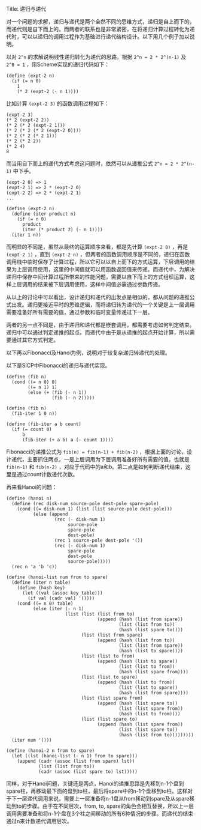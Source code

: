 Title: 递归与递代

对一个问题的求解，递归与递代是两个全然不同的思维方式，递归是自上而下的，而递代则是自下而上的。而两者的联系也是非常紧密，在将递归计算过程转化为递代时，可以以递归的调用过程作为基础进行递代结构设计。以下用几个例子加以说明。

以对 `2^n` 的求解说明线性递归转化为递代的思路。根据 `2^n = 2 * 2^(n-1)` 及 `2^0 = 1` ，用Scheme实现的递归代码如下： 

    (define (expt-2 n)
      (if (= n 0)
        1
        (* 2 (expt-2 (- n 1))))

比如计算 `(expt-2 3)` 的函数调用过程如下：

    (expt-2 3)
    (* 2 (expt-2 2))
    (* 2 (* 2 (expt-2 1)))
    (* 2 (* 2 (* 2 (expt-2 0))))
    (* 2 (* 2 (* 2 1)))
    (* 2 (* 2 2))
    (* 2 4)
    8

而当用自下而上的递代方式考虑这问题时，依然可以从递推公式 `2^n = 2 * 2^(n-1)` 中下手。

    (expt-2 0) => 1
    (expt-2 1) => 2 * (expt-2 0)
    (expt-2 2) => 2 * (expt-2 1)
    ...

    (define (expt-2 n)
      (define (iter product n)
        (if (= n 0)
          product
          (iter (* product 2) (- n 1))))
      (iter 1 n))

而明显的不同是，虽然从最终的运算顺序来看，都是先计算 `(expt-2 0)` ，再是 `(expt-2 1)` ，直到 `(expt-2 n)` ，但两者的函数调用顺序是不同的，递归在函数调用栈中临时保存了计算过程，所以它可以以自上而下的方式运算，下层调用的结果为上层调用使用，这里的中间值就可以用函数返回值来传递。而递代中，为解决递归中保存中间计算过程所带来的性能问题，需要以自下而上的方式组织运算，这样上层调用的结果被下层调用使用，这样中间值必需通过参数传递。

从以上的讨论中可以看出，设计递归和递代的出发点是相似的，都从问题的递推公式出发。递归更接近平时的思维逻辑，而将递归转为递代的一个关键是上一层调用需要准备好所有需要的值，通过参数和临时变量传递过下一层。

两者的另一点不同是，由于递归和递代都是嵌套调用，都需要考虑如何判定结束。递归中可以通过判定递推的起点。而递代中由于是从递推的起点开始计算，所以需要通过其它方式判定。 

以下再以Fibonacci及Hanoi为例，说明对于较复杂递归转递代的处理。

以下是SICP中Fibonacci的递归与递代实现。

    (define (fib n)
      (cond ((= n 0) 0)
            ((= n 1) 1)
            (else (+ (fib (- n 1))
                     (fib (- n 2)))))

    (define (fib n)
      (fib-iter 1 0 n))

    (define (fib-iter a b count)
      (if (= count 0)
          b
          (fib-iter (+ a b) a (- count 1))))

Fibonacci的递推公式为 `fib(n) = fib(n-1) + fib(n-2)` ，根据上面的讨论，设计递代，主要抓住两点，一是上层调用为下层调用准备好所有需要的值，也就是 `fib(n-1)` 和 `fib(n-2)` ，对应于代码中的a和b。第二点是如何判断递代结束，这里是通过count计数递代次数。

再来看Hanoi的问题：

    (define (hanoi n)
      (define (rec disk-num source-pole dest-pole spare-pole)
        (cond ((= disk-num 1) (list (list source-pole dest-pole)))
              (else (append
                      (rec (- disk-num 1)
                           source-pole
                           spare-pole
                           dest-pole)
                      (rec 1 source-pole dest-pole '())
                      (rec (- disk-num 1)
                           spare-pole
                           dest-pole
                           source-pole)))))
      (rec n 'a 'b 'c))

    (define (hanoi-list num from to spare)
      (define (iter n table)
        (define (hash key)
          (let ((val (assoc key table)))
            (if val (cadr val) '())))
        (cond ((= n 0) table)
              (else (iter (- n 1)
                          (list (list (list from to)
                                      (append (hash (list from spare))
                                              (list (list from to))
                                              (hash (list spare to))))
                                (list (list from spare)
                                      (append (hash (list from to))
                                              (list (list from spare))
                                              (hash (list to spare))))
                                (list (list to from)
                                      (append (hash (list to spare))
                                              (list (list to from))
                                              (hash (list spare from))))
                                (list (list to spare)
                                      (append (hash (list to from))
                                              (list (list to spare))
                                              (hash (list from spare))))
                                (list (list spare from)
                                      (append (hash (list spare to))
                                              (list (list spare from))
                                              (hash (list to from))))
                                (list (list spare to)
                                      (append (hash (list spare from))
                                              (list (list spare to))
                                              (hash (list from to)))))))))
      (iter num '()))

    (define (hanoi-2 n from to spare)
      (let ((lst (hanoi-list (- n 1) from to spare)))
        (append (cadr (assoc (list from spare) lst))
                (list (list from to))
                (cadr (assoc (list spare to) lst)))))

同样，对于Hanoi问题，关键还是两点，Hanoi的递推思路是先移到n-1个盘到spare柱，再移动最下面的盘到to柱，最后将spare中的n-1个盘移到to柱。这样对于下一层递代调用来说，需要上一层准备将n-1盘从from移动到spare及从spare移动到to的步骤。由于在不同层次，from, to, spare的角色会相互替换，所以上一层调用需要准备和将n-1个盘在3个柱之间移动的所有6种情况的步骤。而递代的结束通过n来计数递代调用层次。
